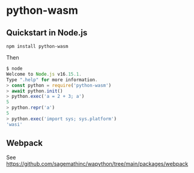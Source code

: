 # python-wasm

## Quickstart in Node.js

```
npm install python-wasm
```

Then

```js
$ node
Welcome to Node.js v16.15.1.
Type ".help" for more information.
> const python = require('python-wasm')
> await python.init()
> python.exec('a = 2 + 3; a')
5
> python.repr('a')
5
> python.exec('import sys; sys.platform')
'wasi'
```

## Webpack

See https://github.com/sagemathinc/wapython/tree/main/packages/webpack

